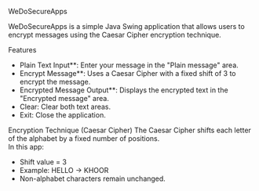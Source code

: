  WeDoSecureApps

WeDoSecureApps is a simple Java Swing application that allows users to encrypt messages using the Caesar Cipher encryption technique.

Features
- Plain Text Input**: Enter your message in the "Plain message" area.
- Encrypt Message**: Uses a Caesar Cipher with a fixed shift of 3 to encrypt the message.
- Encrypted Message Output**: Displays the encrypted text in the "Encrypted message" area.
- Clear: Clear both text areas.
- Exit: Close the application.

Encryption Technique (Caesar Cipher)
The Caesar Cipher shifts each letter of the alphabet by a fixed number of positions.  
In this app:
- Shift value = 3
- Example: HELLO → KHOOR
- Non-alphabet characters remain unchanged.
